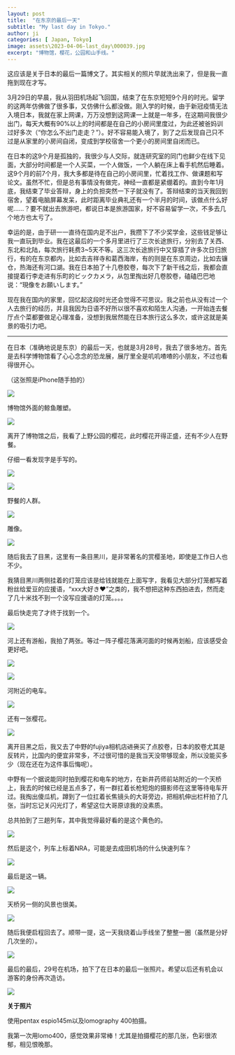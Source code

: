 ```yaml
---
layout: post
title:  "在东京的最后一天"
subtitle: "My last day in Tokyo."
author: ji
categories: [ Japan, Tokyo]
image: assets\2023-04-06-last_day\000039.jpg
excerpt: "博物馆，樱花，公园和山手线。"
---
```




这应该是关于日本的最后一篇博文了。其实相关的照片早就洗出来了，但是我一直拖到现在才写。



3月29日的早晨，我从羽田机场起飞回国，结束了在东京短短9个月的时光。留学的这两年仿佛做了很多事，又仿佛什么都没做。刚入学的时候，由于新冠疫情无法入境日本，我就在家上网课，万万没想到这网课一上就是一年多，在这期间我很少出门，每天大概有90%以上的时间都是在自己的小房间里度过，为此还被爸妈训过好多次（“你怎么不出门走走？”）。好不容易能入境了，到了之后发现自己只不过是从家里的小房间自闭，变成到学校宿舍一个更小的房间里自闭而已。

在日本的这9个月是孤独的，我很少与人交际，就连研究室的同门也鲜少在线下见面，大部分时间都是一个人买菜，一个人做饭，一个人躺在床上看手机然后睡着。这9个月的前7个月，我大多都是待在自己的小房间里，忙着找工作、做课题和写论文。虽然不忙，但是总有事情没有做完，神经一直都是紧绷着的。直到今年1月底，我结束了毕业答辩，身上的负担突然一下子就没有了。答辩结束的当天我回到宿舍，望着电脑屏幕发呆，此时距离毕业典礼还有一个半月的时间，该做点什么好呢……？要不就出去旅游吧，都说日本是旅游国家，好不容易留学一次，不多去几个地方也太亏了。

幸运的是，由于研一一直待在国内足不出户，我攒下了不少奖学金，这些钱足够让我一直玩到毕业。我在这最后的一个多月里进行了三次长途旅行，分别去了关西、东北和北陆，每次旅行耗费3~5天不等。这三次长途旅行中又穿插了许多次日归旅行，有的在东京都内，比如去吉祥寺和葛西海岸，有的则是在东京周边，比如去镰仓，热海还有河口湖。我在日本拍了十几卷胶卷，每次下了新干线之后，我都会直接提着行李走进有乐町的ビックカメラ，从包里掏出好几卷胶卷，磕磕巴巴地说：“現像をお願いします。”

现在我在国内的家里，回忆起这段时光还会觉得不可思议。我之前也从没有过一个人去旅行的经历，并且我因为日语不好所以很不喜欢和陌生人沟通，一开始连去餐厅点个菜都要做足心理准备，没想到我居然能在日本旅行这么多次，或许这就是美景的吸引力吧。

---



在日本（准确地说是东京）的最后一天，也就是3月28号，我去了很多地方。首先是去科学博物馆看了心心念念的恐龙展，展厅里全是叽叽喳喳的小朋友，不过也看得很开心。

（这张照是iPhone随手拍的）

![](..\assets\2023-04-06-last_day\1.jpg)



博物馆外面的鲸鱼雕塑。



![](..\assets\2023-04-06-last_day\000055.jpg)



离开了博物馆之后，我看了上野公园的樱花，此时樱花开得正盛，还有不少人在野餐。

仔细一看发现字是手写的。

![](..\assets\2023-04-06-last_day\000052.jpg)



![](..\assets\2023-04-06-last_day\000053.jpg)



野餐的人群。

![](..\assets\2023-04-06-last_day\000051.jpg)



雕像。

![](..\assets\2023-04-06-last_day\000054.jpg)



随后我去了目黑，这里有一条目黑川，是非常著名的赏樱圣地，即使是工作日人也不少。

我猜目黑川两侧挂着的灯笼应该是给钱就能在上面写字，我看见大部分灯笼都写着粉丝给爱豆的应援语，“xxx大好き♥”之类的，我不想把这种东西拍进去，然而走了几十米找不到一个没写应援语的灯笼。。。。

最后快走完了才终于找到一个。

![](..\assets\2023-04-06-last_day\000038.jpg)



河上还有游船，我拍了两张。等过一阵子樱花落满河面的时候再划船，应该感受会更好吧。

![](..\assets\2023-04-06-last_day\000040.jpg)

![](..\assets\2023-04-06-last_day\000039.jpg)



河附近的电车。

![](..\assets\2023-04-06-last_day\000042.jpg)



还有一张樱花。

![](..\assets\2023-04-06-last_day\000048.jpg)



离开目黑之后，我又去了中野的fujiya相机店~~进货~~买了点胶卷，日本的胶卷尤其是反转片，比国内的便宜非常多，不过很可惜的是我当天没带够现金，所以没能买多少（现在还在为这件事后悔呢）。

中野有一个据说能同时拍到樱花和电车的地方，在新井药师前站附近的一个天桥上，我去的时候已经是五点多了，有一群扛着长枪短炮的摄影师在这里等待电车开过。我掏出傻瓜机，蹲到了一位扛着长焦镜头的大哥旁边，把相机伸出栏杆拍了几张，当时忘记关闪光灯了，希望这位大哥原谅我的没素质。



总共拍到了三趟列车，其中我觉得最好看的是这个黄色的。

![](..\assets\2023-04-06-last_day\000066.jpg)



然后是这个，列车上标着NRA，可能是去成田机场的什么快速列车？

![](..\assets\2023-04-06-last_day\000001.jpg)



最后是这一辆。

![](..\assets\2023-04-06-last_day\000005.jpg)



天桥另一侧的风景也很美。

![](..\assets\2023-04-06-last_day\000002.jpg)



随后我便启程回去了。顺带一提，这一天我绕着山手线坐了整整一圈（虽然是分好几次坐的）。

![](..\assets\2023-04-06-last_day\000056.jpg)



最后的最后，29号在机场，拍下了在日本的最后一张照片。希望以后还有机会以游客的身份再次造访。

![](..\assets\2023-04-06-last_day\000064.jpg)



**关于照片**

使用pentax espio145m以及lomography 400拍摄。

我第一次用lomo400，感觉效果非常棒！尤其是拍摄樱花的那几张，色彩很浓郁，相见恨晚那。
